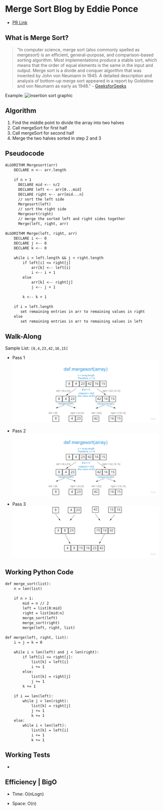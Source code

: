 # Merge Sort Blog by Eddie Ponce

- [PR Link](https://github.com/ponceedi000/data-structures-and-algorithms/pull/33)
## What is Merge Sort?
> "In computer science, merge sort (also commonly spelled as mergesort) is an efficient, general-purpose, and comparison-based sorting algorithm. Most implementations produce a stable sort, which means that the order of equal elements is the same in the input and output. Merge sort is a divide and conquer algorithm that was invented by John von Neumann in 1945. A detailed description and analysis of bottom-up merge sort appeared in a report by Goldstine and von Neumann as early as 1948." - [GeeksforGeeks](https://en.wikipedia.org/wiki/Merge_sort)

Example: ![insertion sort graphic](img/Insertion_sort.gif)

## Algorithm
1. Find the middle point to divide the array into two halves
2. Call mergeSort for first half
3. Call mergeSort for second half
4. Merge the two halves sorted in step 2 and 3

## Pseudocode
```
ALGORITHM Mergesort(arr)
    DECLARE n <-- arr.length

    if n > 1
      DECLARE mid <-- n/2
      DECLARE left <-- arr[0...mid]
      DECLARE right <-- arr[mid...n]
      // sort the left side
      Mergesort(left)
      // sort the right side
      Mergesort(right)
      // merge the sorted left and right sides together
      Merge(left, right, arr)

ALGORITHM Merge(left, right, arr)
    DECLARE i <-- 0
    DECLARE j <-- 0
    DECLARE k <-- 0

    while i < left.length && j < right.length
        if left[i] <= right[j]
            arr[k] <-- left[i]
            i <-- i + 1
        else
            arr[k] <-- right[j]
            j <-- j + 1

        k <-- k + 1

    if i = left.length
       set remaining entries in arr to remaining values in right
    else
       set remaining entries in arr to remaining values in left
```


## Walk-Along
Sample List: `[8,4,23,42,16,15]`

- Pass 1
![](img/merge_sort1.jpg)

- Pass 2
![Second pass](img/merge_sort1.jpg)

- Pass 3
![Third pass](img/merge_sort3.jpg)

## Working Python Code
```
def merge_sort(list):
    n = len(list)

    if n > 1:
        mid = n // 2
        left = list[0:mid]
        right = list[mid:n]
        merge_sort(left)
        merge_sort(right)
        merge(left, right, list)

def merge(left, right, list):
    i = j = k = 0

    while i < len(left) and j < len(right):
        if left[i] <= right[j]:
            list[k] = left[i]
            i += 1
        else:
            list[k] = right[j]
            j += 1
        k += 1

    if i == len(left):
        while j < len(right):
            list[k] = right[j]
            j += 1
            k += 1
    else:
        while i < len(left):
            list[k] = left[i]
            i += 1
            k += 1

```


## Working Tests
- [](img/test.JPG)
## Efficiency | BigO
- Time: O(nLogn)

- Space: O(n)
